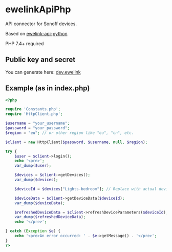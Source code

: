 # ewelinkApiPhp

API connector for Sonoff devices.

Based on [ewelink-api-python](https://github.com/AceExpert/ewelink-api-python/tree/master)

PHP 7.4+ required

## Public key and secret

You can generate here: [dev.ewelink](https://dev.ewelink.cc/)

## Example (as in index.php)

```php
<?php

require 'Constants.php';
require 'HttpClient.php';

$username = "your_username";
$password = "your_password";
$region = "eu"; // or other region like "eu", "cn", etc.

$client = new HttpClient($password, $username, null, $region);

try {
    $user = $client->login();
    echo '<pre>';
    var_dump($user);

    $devices = $client->getDevices();
    var_dump($devices);

    $deviceId = $devices["Lights-bedroom"]; // Replace with actual device name from mobile app

    $deviceData = $client->getDeviceData($deviceId);
    var_dump($deviceData);

    $refreshedDeviceData = $client->refreshDeviceParameters($deviceId);
    var_dump($refreshedDeviceData);
    echo '</pre>';

} catch (Exception $e) {
    echo '<pre>An error occurred: ' . $e->getMessage() . '</pre>';
}
?>
```
